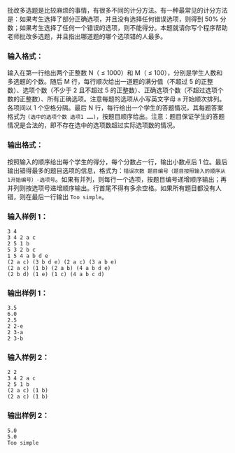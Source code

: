 <!-- Title
多选题常见计分法 (20)
-->
批改多选题是比较麻烦的事情，有很多不同的计分方法。有一种最常见的计分方法是：如果考生选择了部分正确选项，并且没有选择任何错误选项，则得到 50%
分数；如果考生选择了任何一个错误的选项，则不能得分。本题就请你写个程序帮助老师批改多选题，并且指出哪道题的哪个选项错的人最多。

### 输入格式：

输入在第一行给出两个正整数 N（ $\le$ 1000）和 M（ $\le$ 100），分别是学生人数和多选题的个数。随后 M
行，每行顺次给出一道题的满分值（不超过 5 的正整数）、选项个数（不少于 2 且不超过 5
的正整数）、正确选项个数（不超过选项个数的正整数）、所有正确选项。注意每题的选项从小写英文字母 a 开始顺次排列。各项间以 1 个空格分隔。最后 N
行，每行给出一个学生的答题情况，其每题答案格式为 `(选中的选项个数 选项1
……)`，按题目顺序给出。注意：题目保证学生的答题情况是合法的，即不存在选中的选项数超过实际选项数的情况。

### 输出格式：

按照输入的顺序给出每个学生的得分，每个分数占一行，输出小数点后 1 位。最后输出错得最多的题目选项的信息，格式为：`错误次数
题目编号（题目按照输入的顺序从1开始编号）-选项号`。如果有并列，则每行一个选项，按题目编号递增顺序输出；再并列则按选项号递增顺序输出。行首尾不得有多余空格。如果所有题目都没有人错，则在最后一行输出
`Too simple`。

### 输入样例 1：

    
    
    3 4 
    3 4 2 a c
    2 5 1 b
    5 3 2 b c
    1 5 4 a b d e
    (2 a c) (3 b d e) (2 a c) (3 a b e)
    (2 a c) (1 b) (2 a b) (4 a b d e)
    (2 b d) (1 e) (1 c) (4 a b c d)

### 输出样例 1：

    
    
    3.5
    6.0
    2.5
    2 2-e
    2 3-a
    2 3-b

### 输入样例 2：

    
    
    2 2 
    3 4 2 a c
    2 5 1 b
    (2 a c) (1 b)
    (2 a c) (1 b)

### 输出样例 2：

    
    
    5.0
    5.0
    Too simple

